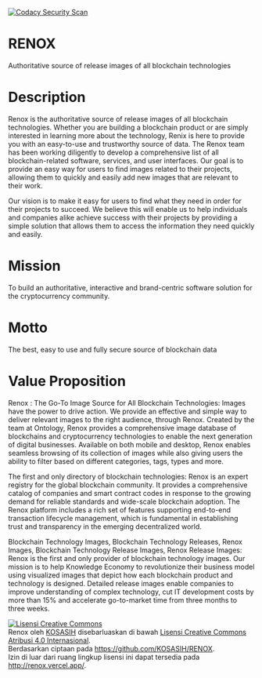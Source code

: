 [![Codacy Security Scan](https://github.com/KOSASIH/RENOX/actions/workflows/codacy.yml/badge.svg)](https://github.com/KOSASIH/RENOX/actions/workflows/codacy.yml)

# RENOX

Authoritative source of release images of all blockchain technologies

# Description

Renox is the authoritative source of release images of all blockchain technologies. Whether you are building a blockchain product or are simply interested in learning more about the technology, Renix is here to provide you with an easy-to-use and trustworthy source of data.
The Renox team has been working diligently to develop a comprehensive list of all blockchain-related software, services, and user interfaces. Our goal is to provide an easy way for users to find images related to their projects, allowing them to quickly and easily add new images that are relevant to their work.

Our vision is to make it easy for users to find what they need in order for their projects to succeed. We believe this will enable us to help individuals and companies alike achieve success with their projects by providing a simple solution that allows them to access the information they need quickly and easily.

# Mission

To build an authoritative, interactive and brand-centric software solution for the cryptocurrency community.

# Motto

The best, easy to use and fully secure source of blockchain data

# Value Proposition

Renox : The Go-To Image Source for All Blockchain Technologies: Images have the power to drive action. We provide an effective and simple way to deliver relevant images to the right audience, through Renox. Created by the team at Ontology, Renox provides a comprehensive image database of blockchains and cryptocurrency technologies to enable the next generation of digital businesses. Available on both mobile and desktop, Renox enables seamless browsing of its collection of images while also giving users the ability to filter based on different categories, tags, types and more.

The first and only directory of blockchain technologies: Renox is an expert registry for the global blockchain community. It provides a comprehensive catalog of companies and smart contract codes in response to the growing demand for reliable standards and wide-scale blockchain adoption. The Renox platform includes a rich set of features supporting end-to-end transaction lifecycle management, which is fundamental in establishing trust and transparency in the emerging decentralized world.

Blockchain Technology Images, Blockchain Technology Releases, Renox Images, Blockchain Technology Release Images, Renox Release Images: Renox is the first and only provider of blockchain technology images. Our mission is to help Knowledge Economy to revolutionize their business model using visualized images that depict how each blockchain product and technology is designed. Detailed release images enable companies to improve understanding of complex technology, cut IT development costs by more than 15% and accelerate go-to-market time from three months to three weeks.

<a rel="license" href="http://creativecommons.org/licenses/by/4.0/"><img alt="Lisensi Creative Commons" style="border-width:0" src="https://i.creativecommons.org/l/by/4.0/88x31.png" /></a><br /><span xmlns:dct="http://purl.org/dc/terms/" href="http://purl.org/dc/dcmitype/Dataset" property="dct:title" rel="dct:type">Renox</span> oleh <a xmlns:cc="http://creativecommons.org/ns#" href="https://github.com/KOSASIH/RENOX" property="cc:attributionName" rel="cc:attributionURL">KOSASIH</a> disebarluaskan di bawah <a rel="license" href="http://creativecommons.org/licenses/by/4.0/">Lisensi Creative Commons Atribusi 4.0 Internasional</a>.<br />Berdasarkan ciptaan pada <a xmlns:dct="http://purl.org/dc/terms/" href="https://github.com/KOSASIH/RENOX" rel="dct:source">https://github.com/KOSASIH/RENOX</a>.<br />Izin di luar dari ruang lingkup lisensi ini dapat tersedia pada <a xmlns:cc="http://creativecommons.org/ns#" href="http://renox.vercel.app/" rel="cc:morePermissions">http://renox.vercel.app/</a>.
